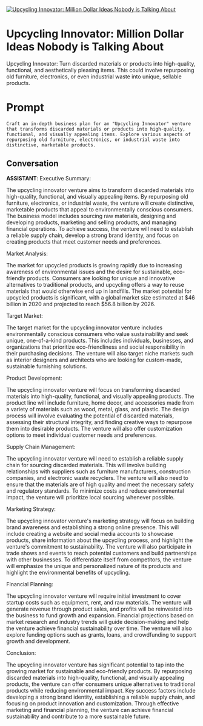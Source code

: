 
[![Upcycling Innovator: Million Dollar Ideas Nobody is Talking About](https://flow-prompt-covers.s3.us-west-1.amazonaws.com/icon/realistic/real_5.png)]()
# Upcycling Innovator: Million Dollar Ideas Nobody is Talking About 
Upcycling Innovator: Turn discarded materials or products into high-quality, functional, and aesthetically pleasing items. This could involve repurposing old furniture, electronics, or even industrial waste into unique, sellable products.

# Prompt

```
Craft an in-depth business plan for an "Upcycling Innovator" venture that transforms discarded materials or products into high-quality, functional, and visually appealing items. Explore various aspects of repurposing old furniture, electronics, or industrial waste into distinctive, marketable products.
```

## Conversation

**ASSISTANT**: Executive Summary:



The upcycling innovator venture aims to transform discarded materials into high-quality, functional, and visually appealing items. By repurposing old furniture, electronics, or industrial waste, the venture will create distinctive, marketable products that appeal to environmentally conscious consumers. The business model includes sourcing raw materials, designing and developing products, marketing and selling products, and managing financial operations. To achieve success, the venture will need to establish a reliable supply chain, develop a strong brand identity, and focus on creating products that meet customer needs and preferences.



Market Analysis:



The market for upcycled products is growing rapidly due to increasing awareness of environmental issues and the desire for sustainable, eco-friendly products. Consumers are looking for unique and innovative alternatives to traditional products, and upcycling offers a way to reuse materials that would otherwise end up in landfills. The market potential for upcycled products is significant, with a global market size estimated at $46 billion in 2020 and projected to reach $56.8 billion by 2026.



Target Market:



The target market for the upcycling innovator venture includes environmentally conscious consumers who value sustainability and seek unique, one-of-a-kind products. This includes individuals, businesses, and organizations that prioritize eco-friendliness and social responsibility in their purchasing decisions. The venture will also target niche markets such as interior designers and architects who are looking for custom-made, sustainable furnishing solutions.



Product Development:



The upcycling innovator venture will focus on transforming discarded materials into high-quality, functional, and visually appealing products. The product line will include furniture, home decor, and accessories made from a variety of materials such as wood, metal, glass, and plastic. The design process will involve evaluating the potential of discarded materials, assessing their structural integrity, and finding creative ways to repurpose them into desirable products. The venture will also offer customization options to meet individual customer needs and preferences.



Supply Chain Management:



The upcycling innovator venture will need to establish a reliable supply chain for sourcing discarded materials. This will involve building relationships with suppliers such as furniture manufacturers, construction companies, and electronic waste recyclers. The venture will also need to ensure that the materials are of high quality and meet the necessary safety and regulatory standards. To minimize costs and reduce environmental impact, the venture will prioritize local sourcing whenever possible.



Marketing Strategy:



The upcycling innovator venture's marketing strategy will focus on building brand awareness and establishing a strong online presence. This will include creating a website and social media accounts to showcase products, share information about the upcycling process, and highlight the venture's commitment to sustainability. The venture will also participate in trade shows and events to reach potential customers and build partnerships with other businesses. To differentiate itself from competitors, the venture will emphasize the unique and personalized nature of its products and highlight the environmental benefits of upcycling.



Financial Planning:



The upcycling innovator venture will require initial investment to cover startup costs such as equipment, rent, and raw materials. The venture will generate revenue through product sales, and profits will be reinvested into the business to fund growth and expansion. Financial projections based on market research and industry trends will guide decision-making and help the venture achieve financial sustainability over time. The venture will also explore funding options such as grants, loans, and crowdfunding to support growth and development.



Conclusion:



The upcycling innovator venture has significant potential to tap into the growing market for sustainable and eco-friendly products. By repurposing discarded materials into high-quality, functional, and visually appealing products, the venture can offer consumers unique alternatives to traditional products while reducing environmental impact. Key success factors include developing a strong brand identity, establishing a reliable supply chain, and focusing on product innovation and customization. Through effective marketing and financial planning, the venture can achieve financial sustainability and contribute to a more sustainable future.


